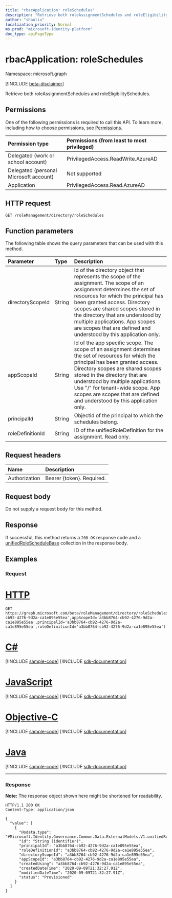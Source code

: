 ```yaml
---
title: "rbacApplication: roleSchedules"
description: "Retrieve both roleAssignmentSchedules and roleEligibilitySchedules."
author: "shauliu"
localization_priority: Normal
ms.prod: "microsoft-identity-platform"
doc_type: apiPageType
---
```


# rbacApplication: roleSchedules
Namespace: microsoft.graph

[!INCLUDE [beta-disclaimer](../../includes/beta-disclaimer.md)]

Retrieve both roleAssignmentSchedules and roleEligibilitySchedules.

## Permissions
One of the following permissions is required to call this API. To learn more, including how to choose permissions, see [Permissions](/graph/permissions-reference).

|Permission type|Permissions (from least to most privileged)|
|:---|:---|
|Delegated (work or school account)|PrivilegedAccess.ReadWrite.AzureAD|
|Delegated (personal Microsoft account)|Not supported|
|Application|PrivilegedAccess.Read.AzureAD|

## HTTP request

<!-- {
  "blockType": "ignored"
}
-->
``` http
GET /roleManagement/directory/roleSchedules
```

## Function parameters
The following table shows the query parameters that can be used with this method.

|Parameter|Type|Description|
|:---|:---|:---|
|directoryScopeId|String|Id of the directory object that represents the scope of the assignment. The scope of an assignment determines the set of resources for which the principal has been granted access. Directory scopes are shared scopes stored in the directory that are understood by multiple applications. App scopes are scopes that are defined and understood by this application only. |
|appScopeId|String|Id of the app specific scope. The scope of an assignment determines the set of resources for which the principal has been granted access. Directory scopes are shared scopes stored in the directory that are understood by multiple applications. Use "/" for tenant-wide scope. App scopes are scopes that are defined and understood by this application only. |
|principalId|String|Objectid of the principal to which the schedules belong. |
|roleDefinitionId|String|ID of the unifiedRoleDefinition for the assignment. Read only.|


## Request headers
|Name|Description|
|:---|:---|
|Authorization|Bearer {token}. Required.|

## Request body
Do not supply a request body for this method.

## Response

If successful, this method returns a `200 OK` response code and a [unifiedRoleScheduleBase](../resources/unifiedroleschedulebase.md) collection in the response body.

## Examples

### Request

# [HTTP](#tab/http)
<!-- {
  "blockType": "request",
  "name": "rbacapplication_roleschedules"
}
-->
``` http
GET https://graph.microsoft.com/beta/roleManagement/directory/roleSchedules(directoryScopeId='a3bb8764-cb92-4276-9d2a-ca1e895e55ea',appScopeId='a3bb8764-cb92-4276-9d2a-ca1e895e55ea',principalId='a3bb8764-cb92-4276-9d2a-ca1e895e55ea',roleDefinitionId='a3bb8764-cb92-4276-9d2a-ca1e895e55ea')
```
# [C#](#tab/csharp)
[!INCLUDE [sample-code](../includes/snippets/csharp/rbacapplication-roleschedules-csharp-snippets.md)]
[!INCLUDE [sdk-documentation](../includes/snippets/snippets-sdk-documentation-link.md)]

# [JavaScript](#tab/javascript)
[!INCLUDE [sample-code](../includes/snippets/javascript/rbacapplication-roleschedules-javascript-snippets.md)]
[!INCLUDE [sdk-documentation](../includes/snippets/snippets-sdk-documentation-link.md)]

# [Objective-C](#tab/objc)
[!INCLUDE [sample-code](../includes/snippets/objc/rbacapplication-roleschedules-objc-snippets.md)]
[!INCLUDE [sdk-documentation](../includes/snippets/snippets-sdk-documentation-link.md)]

# [Java](#tab/java)
[!INCLUDE [sample-code](../includes/snippets/java/rbacapplication-roleschedules-java-snippets.md)]
[!INCLUDE [sdk-documentation](../includes/snippets/snippets-sdk-documentation-link.md)]

---



### Response
**Note:** The response object shown here might be shortened for readability.
<!-- {
  "blockType": "response",
  "truncated": true,
  "@odata.type": "Collection(microsoft.graph.unifiedRoleScheduleBase)"
}
-->
``` http
HTTP/1.1 200 OK
Content-Type: application/json

{
  "value": [
    {
      "@odata.type": "#Microsoft.Identity.Governance.Common.Data.ExternalModels.V1.unifiedRoleScheduleBase",
      "id": "String (identifier)",
      "principalId": "a3bb8764-cb92-4276-9d2a-ca1e895e55ea",
      "roleDefinitionId": "a3bb8764-cb92-4276-9d2a-ca1e895e55ea",
      "directoryScopeId": "a3bb8764-cb92-4276-9d2a-ca1e895e55ea",
      "appScopeId": "a3bb8764-cb92-4276-9d2a-ca1e895e55ea",
      "createdUsing": "a3bb8764-cb92-4276-9d2a-ca1e895e55ea",
      "createdDateTime": "2020-09-09T21:32:27.91Z",
      "modifiedDateTime": "2020-09-09T21:32:27.91Z",
      "status": "Provisioned"
    }
  ]
}
```
